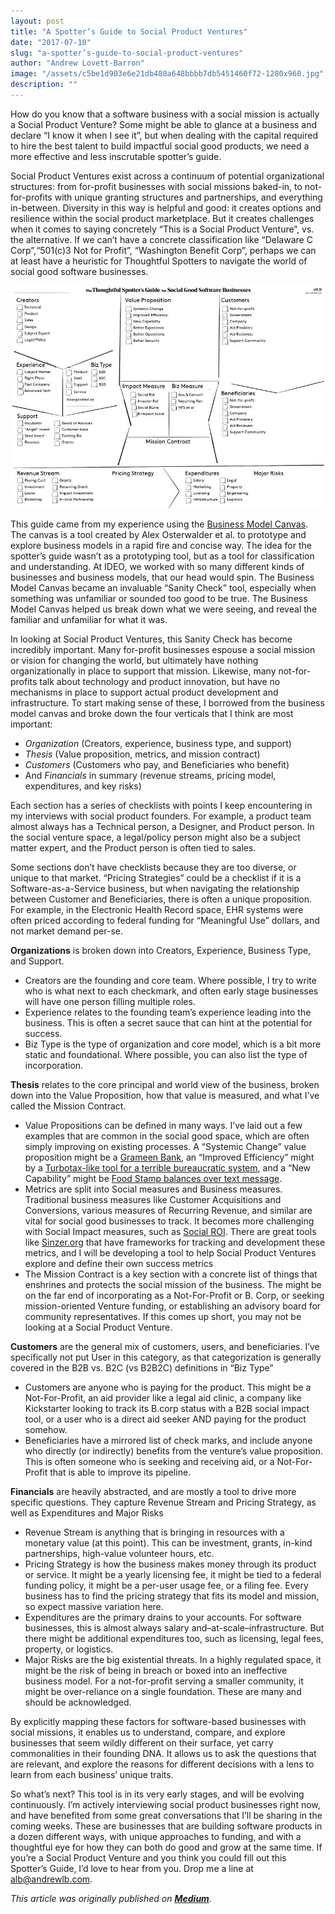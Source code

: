 ```yaml
---
layout: post
title: "A Spotter’s Guide to Social Product Ventures"
date: "2017-07-10"
slug: "a-spotter’s-guide-to-social-product-ventures"
author: "Andrew Lovett-Barron"
image: "/assets/c5be1d903e6e21db480a648bbbb7db5451460f72-1280x960.jpg"
description: ""
---
```


How do you know that a software business with a social mission is actually a Social Product Venture? Some might be able to glance at a business and declare “I know it when I see it”, but when dealing with the capital required to hire the best talent to build impactful social good products, we need a more effective and less inscrutable spotter’s guide.

Social Product Ventures exist across a continuum of potential organizational structures: from for-profit businesses with social missions baked-in, to not-for-profits with unique granting structures and partnerships, and everything in-between. Diversity in this way is helpful and good: it creates options and resilience within the social product marketplace. But it creates challenges when it comes to saying concretely “This is a Social Product Venture”, vs. the alternative. If we can’t have a concrete classification like “Delaware C Corp”,“501(c)3 Not for Profit”, “Washington Benefit Corp”, perhaps we can at least have a heuristic for Thoughtful Spotters to navigate the world of social good software businesses.

![](/assets/2b8b2b17de1977e1eac4b2016c1497e3830edf8c-842x595.jpg)

This guide came from my experience using the [Business Model Canvas](https://strategyzer.com/canvas/business-model-canvas). The canvas is a tool created by Alex Osterwalder et al. to prototype and explore business models in a rapid fire and concise way. The idea for the spotter’s guide wasn’t as a prototyping tool, but as a tool for classification and understanding. At IDEO, we worked with so many different kinds of businesses and business models, that our head would spin. The Business Model Canvas became an invaluable “Sanity Check” tool, especially when something was unfamiliar or sounded too good to be true. The Business Model Canvas helped us break down what we were seeing, and reveal the familiar and unfamiliar for what it was.

In looking at Social Product Ventures, this Sanity Check has become incredibly important. Many for-profit businesses espouse a social mission or vision for changing the world, but ultimately have nothing organizationally in place to support that mission. Likewise, many not-for-profits talk about technology and product innovation, but have no mechanisms in place to support actual product development and infrastructure. To start making sense of these, I borrowed from the business model canvas and broke down the four verticals that I think are most important:

- _Organization_ (Creators, experience, business type, and support)
- _Thesis_ (Value proposition, metrics, and mission contract)
- _Customers_ (Customers who pay, and Beneficiaries who benefit)
- And _Financials_ in summary (revenue streams, pricing model, expenditures, and key risks)

Each section has a series of checklists with points I keep encountering in my interviews with social product founders. For example, a product team almost always has a Technical person, a Designer, and Product person. In the social venture space, a legal/policy person might also be a subject matter expert, and the Product person is often tied to sales.

Some sections don’t have checklists because they are too diverse, or unique to that market. “Pricing Strategies” could be a checklist if it is a Software-as-a-Service business, but when navigating the relationship between Customer and Beneficiaries, there is often a unique proposition. For example, in the Electronic Health Record space, EHR systems were often priced according to federal funding for “Meaningful Use” dollars, and not market demand per-se.

**Organizations** is broken down into Creators, Experience, Business Type, and Support.

- Creators are the founding and core team. Where possible, I try to write who is what next to each checkmark, and often early stage businesses will have one person filling multiple roles.
- Experience relates to the founding team’s experience leading into the business. This is often a secret sauce that can hint at the potential for success.
- Biz Type is the type of organization and core model, which is a bit more static and foundational. Where possible, you can also list the type of incorporation.

**Thesis** relates to the core principal and world view of the business, broken down into the Value Proposition, how that value is measured, and what I’ve called the Mission Contract.

- Value Propositions can be defined in many ways. I’ve laid out a few examples that are common in the social good space, which are often simply improving on existing processes. A “Systemic Change” value proposition might be a [Grameen Bank](https://en.wikipedia.org/wiki/Grameen_Bank), an “Improved Efficiency” might by a [Turbotax-like tool for a terrible bureaucratic system](https://upsolve.org/), and a “New Capability” might be [Food Stamp balances over text message](http://splash.codeforamerica.org/balance/english/ak/).
- Metrics are split into Social measures and Business measures. Traditional business measures like Customer Acquisitions and Conversions, various measures of Recurring Revenue, and similar are vital for social good businesses to track. It becomes more challenging with Social Impact measures, such as [Social ROI](https://en.wikipedia.org/wiki/Social_return_on_investment). There are great tools like [Sinzer.org](http://www.sinzer.org/) that have frameworks for tracking and development these metrics, and I will be developing a tool to help Social Product Ventures explore and define their own success metrics
- The Mission Contract is a key section with a concrete list of things that enshrines and protects the social mission of the business. The might be on the far end of incorporating as a Not-For-Profit or B. Corp, or seeking mission-oriented Venture funding, or establishing an advisory board for community representatives. If this comes up short, you may not be looking at a Social Product Venture.

**Customers** are the general mix of customers, users, and beneficiaries. I’ve specifically not put User in this category, as that categorization is generally covered in the B2B vs. B2C (vs B2B2C) definitions in “Biz Type”

- Customers are anyone who is paying for the product. This might be a Not-For-Profit, an aid provider like a legal aid clinic, a company like Kickstarter looking to track its B.corp status with a B2B social impact tool, or a user who is a direct aid seeker AND paying for the product somehow.
- Beneficiaries have a mirrored list of check marks, and include anyone who directly (or indirectly) benefits from the venture’s value proposition. This is often someone who is seeking and receiving aid, or a Not-For-Profit that is able to improve its pipeline.

**Financials** are heavily abstracted, and are mostly a tool to drive more specific questions. They capture Revenue Stream and Pricing Strategy, as well as Expenditures and Major Risks

- Revenue Stream is anything that is bringing in resources with a monetary value (at this point). This can be investment, grants, in-kind partnerships, high-value volunteer hours, etc.
- Pricing Strategy is how the business makes money through its product or service. It might be a yearly licensing fee, it might be tied to a federal funding policy, it might be a per-user usage fee, or a filing fee. Every business has to find the pricing strategy that fits its model and mission, so expect massive variation here.
- Expenditures are the primary drains to your accounts. For software businesses, this is almost always salary and–at-scale–infrastructure. But there might be additional expenditures too, such as licensing, legal fees, property, or logistics.
- Major Risks are the big existential threats. In a highly regulated space, it might be the risk of being in breach or boxed into an ineffective business model. For a not-for-profit serving a smaller community, it might be over-reliance on a single foundation. These are many and should be acknowledged.

By explicitly mapping these factors for software-based businesses with social missions, it enables us to understand, compare, and explore businesses that seem wildly different on their surface, yet carry commonalities in their founding DNA. It allows us to ask the questions that are relevant, and explore the reasons for different decisions with a lens to learn from each business’ unique traits.

So what’s next? This tool is in its very early stages, and will be evolving continuously. I’m actively interviewing social product businesses right now, and have benefited from some great conversations that I’ll be sharing in the coming weeks. These are businesses that are building software products in a dozen different ways, with unique approaches to funding, and with a thoughtful eye for how they can both do good and grow at the same time. If you’re a Social Product Venture and you think you could fill out this Spotter’s Guide, I’d love to hear from you. Drop me a line at [alb@andrewlb.com](mailto:alb@andrewlb.com).

_This article was originally published on [**Medium**](https://medium.com/@andrewlb/a-spotters-guide-to-social-product-ventures-d9eb8dd0ebde)._
